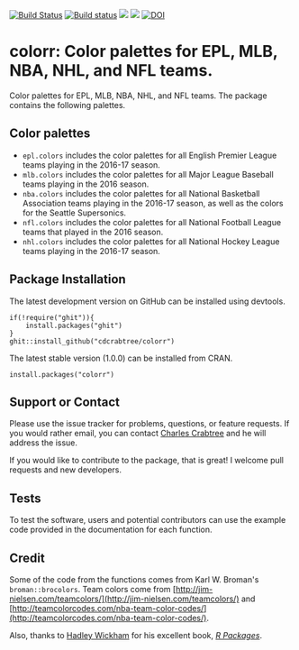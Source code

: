 [![Build Status](https://travis-ci.org/cdcrabtree/colorr.svg?branch=master)](https://travis-ci.org/cdcrabtree/colorr) [![Build status](https://ci.appveyor.com/api/projects/status/github/cdcrabtree/colorr?svg=true)](https://ci.appveyor.com/api/projects/status/github/cdcrabtree/) ![](http://www.r-pkg.org/badges/version/colorr) ![](http://cranlogs.r-pkg.org/badges/colorr) [![DOI](https://zenodo.org/badge/80883292.svg)](https://zenodo.org/badge/latestdoi/80883292)

# colorr: Color palettes for EPL, MLB, NBA, NHL, and NFL teams.

Color palettes for EPL, MLB, NBA, NHL, and NFL teams. The package contains the following palettes.

## Color palettes
- `epl.colors` includes the color palettes for all English Premier League teams playing in the 2016-17 season.
- `mlb.colors` includes the color palettes for all Major League Baseball teams playing in the 2016 season.
- `nba.colors` includes the color palettes for all National Basketball Association teams playing in the 2016-17 season, as well as the colors for the Seattle Supersonics. 
- `nfl.colors` includes the color palettes for all National Football League teams that played in the 2016 season.
- `nhl.colors` includes the color palettes for all National Hockey League teams playing in the 2016-17 season.

## Package Installation
The latest development version on GitHub can be installed using devtools.

```
if(!require("ghit")){
    install.packages("ghit")
}
ghit::install_github("cdcrabtree/colorr")
```

The latest stable version (1.0.0) can be installed from CRAN.

```
install.packages("colorr")
```

## Support or Contact
Please use the issue tracker for problems, questions, or feature requests. If you would rather email, you can contact [Charles Crabtree](mailto:ccrabtr@umich.edu) and he will address the issue.

If you would like to contribute to the package, that is great! I welcome pull requests and new developers.

## Tests
To test the software, users and potential contributors can use the example code provided in the documentation for each function.

## Credit
Some of the code from the functions comes from Karl W. Broman's `broman::brocolors`. Team colors come from [http://jim-nielsen.com/teamcolors/](http://jim-nielsen.com/teamcolors/) and [http://teamcolorcodes.com/nba-team-color-codes/](http://teamcolorcodes.com/nba-team-color-codes/). 

Also, thanks to [Hadley Wickham](http://hadley.nz/) for his excellent book, [_R Packages_](http://r-pkgs.had.co.nz/).
